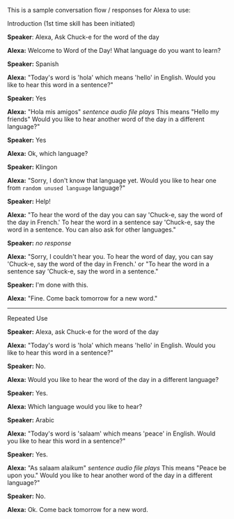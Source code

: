 This is a sample conversation flow / responses for Alexa to use:

Introduction (1st time skill has been initiated)

**Speaker**: Alexa, Ask Chuck-e for the word of the day

**Alexa:** Welcome to Word of the Day! What language do you want to learn? 

**Speaker:** Spanish

**Alexa:** "Today's word is 'hola' which means 'hello' in English. Would you like to hear this word in a sentence?"

**Speaker:** Yes

**Alexa:** "Hola mis amigos" *sentence audio file plays* This means "Hello my friends" Would you like to hear another word of the day in a different language?"

**Speaker:** Yes

**Alexa:** Ok, which language? 

**Speaker:** Klingon

**Alexa:** "Sorry, I don't know that language yet. Would you like to hear one from `random unused language` language?"

**Speaker:** Help!

**Alexa:** "To hear the word of the day you can say 'Chuck-e, say the word of the day in French.' To hear the word in a sentence say 'Chuck-e, say the word in a sentence. You can also ask for other languages."

**Speaker:** *no response*

**Alexa:** "Sorry, I couldn't hear you. To hear the word of day, you can say 'Chuck-e, say the word of the day in French.' or "To hear the word in a sentence say 'Chuck-e, say the word in a sentence."

**Speaker:** I'm done with this.

**Alexa:** "Fine. Come back tomorrow for a new word."

----

Repeated Use

**Speaker:** Alexa, ask Chuck-e for the word of the day

**Alexa:** "Today's word is 'hola' which means 'hello' in English. Would you like to hear this word in a sentence?"

**Speaker:** No.

**Alexa:** Would you like to hear the word of the day in a different language?

**Speaker:** Yes.

**Alexa:** Which language would you like to hear?

**Speaker:** Arabic

**Alexa:** "Today's word is 'salaam' which means 'peace' in English. Would you like to hear this word in a sentence?"

**Speaker:** Yes.

**Alexa:** "As salaam alaikum" *sentence audio file plays* This means "Peace be upon you." Would you like to hear another word of the day in a different language?"

**Speaker:** No.

**Alexa:** Ok. Come back tomorrow for a new word.
